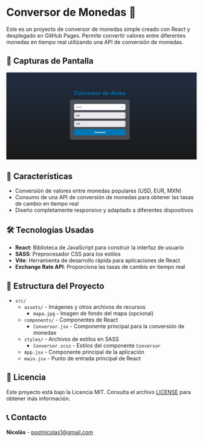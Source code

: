 # Conversor de Monedas 💱

Este es un proyecto de conversor de monedas simple creado con React y desplegado en GitHub Pages. Permite convertir valores entre diferentes monedas en tiempo real utilizando una API de conversión de monedas.

## 📸 Capturas de Pantalla

![Conversor de Monedas](./src/assets/Screenshot.png)

## 🚀 Características

- Conversión de valores entre monedas populares (USD, EUR, MXN)
- Consumo de una API de conversión de monedas para obtener las tasas de cambio en tiempo real
- Diseño completamente responsivo y adaptado a diferentes dispositivos

## 🛠️ Tecnologías Usadas

- **React**: Biblioteca de JavaScript para construir la interfaz de usuario
- **SASS**: Preprocesador CSS para los estilos
- **Vite**: Herramienta de desarrollo rápida para aplicaciones de React
- **Exchange Rate API**: Proporciona las tasas de cambio en tiempo real

## 📂 Estructura del Proyecto

- `src/`
  - `assets/` - Imágenes y otros archivos de recursos
    - `mapa.jpg` - Imagen de fondo del mapa (opcional)
  - `components/` - Componentes de React
    - `Conversor.jsx` - Componente principal para la conversión de monedas
  - `styles/` - Archivos de estilos en SASS
    - `Conversor.scss` - Estilos del componente `Conversor`
  - `App.jsx` - Componente principal de la aplicación
  - `main.jsx` - Punto de entrada principal de React


## 📄 Licencia

Este proyecto está bajo la Licencia MIT. Consulta el archivo [LICENSE](./LICENSE) para obtener más información.


## 📞 Contacto

**Nicolás** - [pootnicolas1@gmail.com](mailto:tu-email@example.com)


